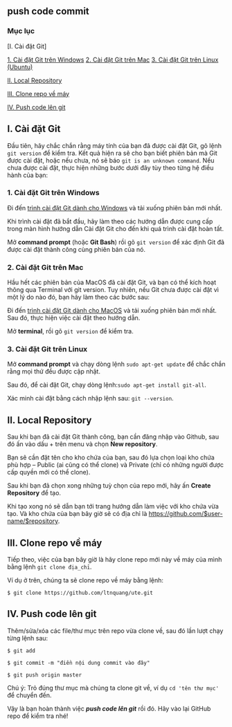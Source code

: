 ## push code commit
### Mục lục
[I. Cài đặt Git]

[1. Cài đặt Git trên Windows](#CaidatGittrenWindows)
[2. Cài đặt Git trên Mac](CaidatGittrenMac)
[3. Cài đặt Git trên Linux (Ubuntu)](CaidatGittrenLinux)

[II. Local Repository](#LocalRepository)

[III. Clone repo về máy](#Clonerepovemay)

[IV. Push code lên git](#Pushcodelengit)

## I. Cài đặt Git
Đầu tiên, hãy chắc chắn rằng máy tính của bạn đã được cài đặt Git, gõ lệnh `git version` để kiểm tra. Kết quả hiện ra sẽ cho bạn biết phiên bản mà Git được cài đặt, hoặc nếu chưa, nó sẽ báo `git is an unknown command`. Nếu chưa được cài đặt, thực hiện những bước dưới đây tùy theo từng hệ điều hành của bạn:

### 1. Cài đặt Git trên Windows
Đi đến [trình cài đặt Git dành cho Windows](https://git-scm.com/download/win) và tải xuống phiên bản mới nhất.

Khi trình cài đặt đã bắt đầu, hãy làm theo các hướng dẫn được cung cấp trong màn hình hướng dẫn Cài đặt Git cho đến khi quá trình cài đặt hoàn tất.

Mở **command prompt** (hoặc **Git Bash**) rồi gõ `git version` để xác định Git đã được cài đặt thành công cùng phiên bản của nó.

### 2. Cài đặt Git trên Mac
Hầu hết các phiên bản của MacOS đã cài đặt Git, và bạn có thể kích hoạt thông qua Terminal với git version. Tuy nhiên, nếu Git chưa được cài đặt vì một lý do nào đó, bạn hãy làm theo các bước sau:

Đi đến [trình cài đặt Git dành cho MacOS](https://git-scm.com/download/mac) và tải xuống phiên bản mới nhất. Sau đó, thực hiện việc cài đặt theo hướng dẫn.

Mở **terminal**, rồi gõ `git version` để kiểm tra.

### 3. Cài đặt Git trên Linux
Mở **command prompt** và chạy dòng lệnh `sudo apt-get update` để chắc chắn rằng mọi thứ đều được cập nhật.

Sau đó, để cài đặt Git, chạy dòng lệnh:`sudo apt-get install git-all`.

Xác minh cài đặt bằng cách nhập lệnh sau: `git --version`.

## II. Local Repository
Sau khi bạn đã cài đặt Git thành công, bạn cần đăng nhập vào Github, sau đó ấn vào dấu + trên menu và chọn **New repository**.

Bạn sẽ cần đặt tên cho kho chứa của bạn, sau đó lựa chọn loại kho chứa phù hợp – Public (ai cũng có thể clone) và Private (chỉ có những người được cấp quyền mới có thể clone).

Sau khi bạn đã chọn xong những tuỳ chọn của repo mới, hãy ấn **Create Repository** để tạo. 

Khi tạo xong nó sẽ dẫn bạn tới trang hướng dẫn làm việc với kho chứa vừa tạo. Và kho chứa của bạn bây giờ sẽ có địa chỉ là https://github.com/$user-name/$repository.

## III. Clone repo về máy
Tiếp theo, việc của bạn bây giờ là hãy clone repo mới này về máy của mình bằng lệnh `git clone địa_chỉ`.

Ví dụ ở trên, chúng ta sẽ clone repo về máy bằng lệnh:

`$ git clone https://github.com/ltnquang/ute.git`

## IV. Push code lên git
Thêm/sửa/xóa các file/thư mục trên repo vừa clone về, sau đó lần lượt chạy từng lệnh sau:

`$ git add`

`$ git commit -m "điền nội dung commit vào đây"`

`$ git push origin master`

Chú ý: Trỏ đúng thư mục mà chúng ta clone git về, ví dụ `cd 'tên thư mục'` để chuyển đến.

Vậy là bạn hoàn thành việc ***push code lên git*** rồi đó. Hãy vào lại GitHub repo để kiểm tra nhé!